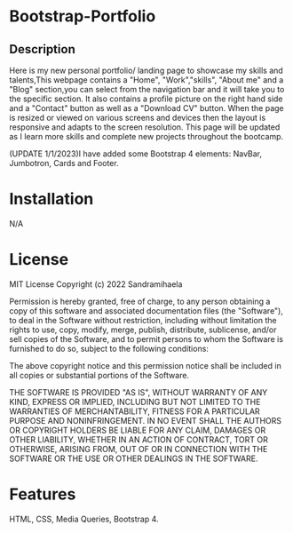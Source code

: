 # Bootstrap-Portfolio

## Description
Here is my new personal portfolio/ landing page to showcase my skills and talents,This webpage contains a "Home", "Work","skills", "About me" and a "Blog" section,you can select from the navigation bar and it will take you to the specific section. It also contains a profile picture on the right hand side and a "Contact" button as well as a "Download CV" button.
When the page is resized or viewed on various screens and devices then the layout is responsive and adapts to the screen resolution.
  This page will be updated as I learn more skills and complete new projects throughout the bootcamp.
  
  (UPDATE 1/1/2023)I have added some Bootstrap 4 elements: NavBar, Jumbotron, Cards and Footer.


# Installation
N/A


# License
MIT License
Copyright (c) 2022 Sandramihaela

Permission is hereby granted, free of charge, to any person obtaining a copy
of this software and associated documentation files (the "Software"), to deal
in the Software without restriction, including without limitation the rights
to use, copy, modify, merge, publish, distribute, sublicense, and/or sell
copies of the Software, and to permit persons to whom the Software is
furnished to do so, subject to the following conditions:

The above copyright notice and this permission notice shall be included in all
copies or substantial portions of the Software.

THE SOFTWARE IS PROVIDED "AS IS", WITHOUT WARRANTY OF ANY KIND, EXPRESS OR
IMPLIED, INCLUDING BUT NOT LIMITED TO THE WARRANTIES OF MERCHANTABILITY,
FITNESS FOR A PARTICULAR PURPOSE AND NONINFRINGEMENT. IN NO EVENT SHALL THE
AUTHORS OR COPYRIGHT HOLDERS BE LIABLE FOR ANY CLAIM, DAMAGES OR OTHER
LIABILITY, WHETHER IN AN ACTION OF CONTRACT, TORT OR OTHERWISE, ARISING FROM,
OUT OF OR IN CONNECTION WITH THE SOFTWARE OR THE USE OR OTHER DEALINGS IN THE
SOFTWARE.

# Features
HTML, CSS, Media Queries, Bootstrap 4.
